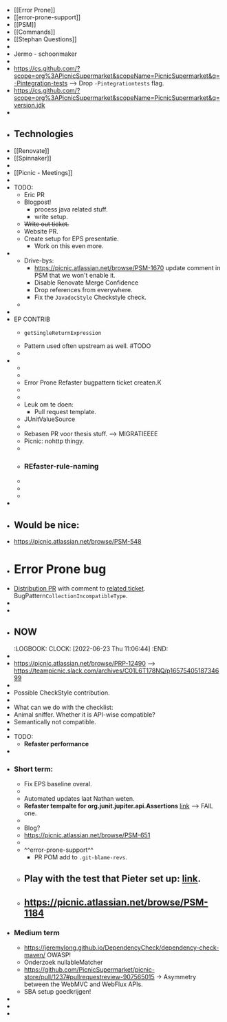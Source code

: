 - [[Error Prone]]
- [[error-prone-support]]
- [[PSM]]
- [[Commands]]
- [[Stephan Questions]]
-
- Jermo - schoonmaker
-
- https://cs.github.com/?scope=org%3APicnicSupermarket&scopeName=PicnicSupermarket&q=-Pintegration-tests --> Drop `-Pintegrationtests` flag.
- https://cs.github.com/?scope=org%3APicnicSupermarket&scopeName=PicnicSupermarket&q=version.jdk
-
- ## Technologies
- [[Renovate]]
- [[Spinnaker]]
-
- [[Picnic - Meetings]]
-
- TODO:
	- Eric PR
	- Blogpost!
		- process java related stuff.
		- write setup.
	- ~~Write out ticket.~~
	- Website PR.
	- Create setup for EPS presentatie.
		- Work on this even more.
-
	- Drive-bys:
		- https://picnic.atlassian.net/browse/PSM-1670 update comment in PSM that we won't enable it.
		- Disable Renovate Merge Confidence
		- Drop <Travis CI> references from everywhere.
		- Fix the `JavadocStyle` Checkstyle check.
	-
-
- EP CONTRIB
	- ```
	  getSingleReturnExpression
	  ```
	- Pattern used often upstream as well. #TODO
	-
-
	-
	-
	- Error Prone Refaster bugpattern ticket createn.K
	-
	-
	- Leuk om te doen:
		- Pull request template.
	- JUnitValueSource
	-
	- Rebasen PR voor thesis stuff. --> MIGRATIEEEE
	- Picnic: nohttp thingy.
	-
	- ### REfaster-rule-naming
	-
	-
	-
-
- ## Would be nice:
- https://picnic.atlassian.net/browse/PSM-548
- # Error Prone bug
- [Distribution PR](https://github.com/PicnicSupermarket/picnic-tote-allocation/pull/465#issuecomment-1187679023) with comment to [related ticket](https://picnic.atlassian.net/browse/DIST-1755). BugPattern`CollectionIncompatibleType`.
-
-
- ## NOW
  :LOGBOOK:
  CLOCK: [2022-06-23 Thu 11:06:44]
  :END:
-
- https://picnic.atlassian.net/browse/PRP-12490 --> https://teampicnic.slack.com/archives/C01L6T178NQ/p1657540518734699
-
- Possible CheckStyle contribution.
-
- What can we do with the checklist:
- Animal sniffer. Whether it is API-wise compatible?
- Semantically not compatible.
-
- TODO:
	- **Refaster performance**
-
- ### Short term:
	- Fix EPS baseline overal.
	-
	- Automated updates laat Nathan weten.
	- **Refaster tempalte for org\.junit\.jupiter\.api\.Assertions** [link](https://github.com/PicnicSupermarket/picnic-java-support-modules/pull/1859/files#r857280411) --> FAIL one.
	-
	- Blog?
	- https://picnic.atlassian.net/browse/PSM-651
	- <property name="illegalClasses" value="org\.junit\.jupiter\.api\.Assertions(\..*?)?">
	  <!-- Instead, please use
	  `org.assertj.core.api.Assertions`. -->
	  </property>
	- ^^error-prone-support^^
		- PR POM add to `.git-blame-revs`.
	- Play with the test that Pieter set up: [link](https://teampicnic.slack.com/archives/C032Z3L4FNF/p1648228345478959).
		-
	- https://picnic.atlassian.net/browse/PSM-1184
		-
- ### Medium term
	- https://jeremylong.github.io/DependencyCheck/dependency-check-maven/ OWASP!
	- Onderzoek nullableMatcher
	- https://github.com/PicnicSupermarket/picnic-store/pull/1237#pullrequestreview-907565015 -> Asymmetry between the WebMVC and WebFlux APIs.
	- SBA setup goedkrijgen!
-
-
-